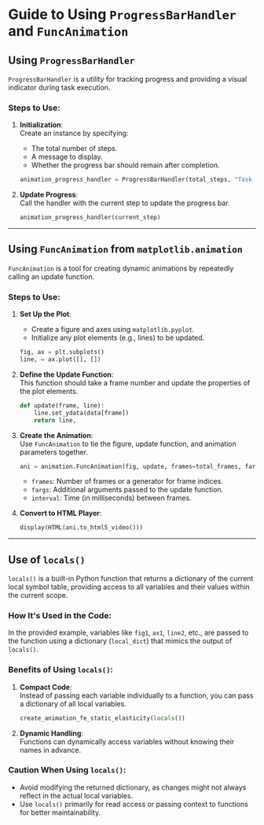 
# Guide to Using `ProgressBarHandler` and `FuncAnimation`

## Using `ProgressBarHandler`

`ProgressBarHandler` is a utility for tracking progress and providing a visual indicator during task execution.

### Steps to Use:
1. **Initialization**:  
   Create an instance by specifying:
   - The total number of steps.
   - A message to display.
   - Whether the progress bar should remain after completion.

   ```python
   animation_progress_handler = ProgressBarHandler(total_steps, "Task Message...", remain_after_finish=False)
   ```

2. **Update Progress**:  
    Call the handler with the current step to update the progress bar.

    ```python
    animation_progress_handler(current_step)
    ```
---

## Using `FuncAnimation` from `matplotlib.animation`

`FuncAnimation` is a tool for creating dynamic animations by repeatedly calling an update function.

### Steps to Use:
1. **Set Up the Plot**:
   - Create a figure and axes using `matplotlib.pyplot`.
   - Initialize any plot elements (e.g., lines) to be updated.

   ```python
   fig, ax = plt.subplots()
   line, = ax.plot([], [])
   ```

2. **Define the Update Function**:  
   This function should take a frame number and update the properties of the plot elements.
   ```python
   def update(frame, line):
       line.set_ydata(data[frame])
       return line,
   ```

3. **Create the Animation**:  
   Use `FuncAnimation` to tie the figure, update function, and animation parameters together.
   ```python
   ani = animation.FuncAnimation(fig, update, frames=total_frames, fargs=(line,), interval=50)
   ```
   - `frames`: Number of frames or a generator for frame indices.
   - `fargs`: Additional arguments passed to the update function.
   - `interval`: Time (in milliseconds) between frames.

4. **Convert to HTML Player**:  
   ```python
   display(HTML(ani.to_html5_video()))
   ```

---

## Use of `locals()`

`locals()` is a built-in Python function that returns a dictionary of the current local symbol table, providing access to all variables and their values within the current scope.

### How It's Used in the Code:
In the provided example, variables like `fig1`, `ax1`, `line2`, etc., are passed to the function using a dictionary (`local_dict`) that mimics the output of `locals()`.

### Benefits of Using `locals()`:
1. **Compact Code**:  
   Instead of passing each variable individually to a function, you can pass a dictionary of all local variables.

   ```python
   create_animation_fe_static_elasticity(locals())
   ```

2. **Dynamic Handling**:  
   Functions can dynamically access variables without knowing their names in advance.

### Caution When Using `locals()`:
- Avoid modifying the returned dictionary, as changes might not always reflect in the actual local variables.
- Use `locals()` primarily for read access or passing context to functions for better maintainability.

